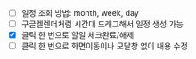 
- [ ] 일정 조회 방법: month, week, day
- [ ] 구글켈렌더처럼 시간대 드래그해서 일정 생성 가능
- [x] 클릭 한 번으로 할일 체크완료/해제
- [ ] 클릭 한 번으로 화면이동이나 모달창 없이 내용 수정
